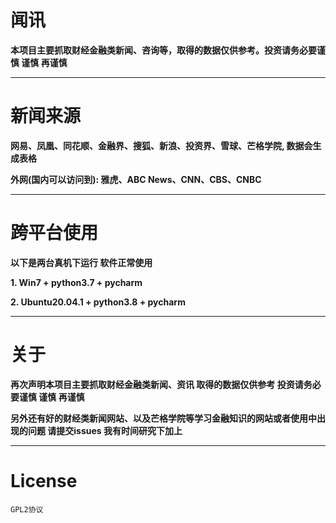 # 闻讯

**本项目主要抓取财经金融类新闻、咨询等，取得的数据仅供参考。投资请务必要谨慎 谨慎 再谨慎**

---

# 新闻来源

**网易、凤凰、同花顺、金融界、搜狐、新浪、投资界、雪球、芒格学院, 数据会生成表格**

**外网(国内可以访问到): 雅虎、ABC News、CNN、CBS、CNBC**

---

# 跨平台使用 

**以下是两台真机下运行 软件正常使用** 

**1. Win7 + python3.7 + pycharm**

**2. Ubuntu20.04.1 + python3.8 + pycharm**

---

# 关于

**再次声明本项目主要抓取财经金融类新闻、资讯 取得的数据仅供参考 投资请务必要谨慎 谨慎 再谨慎**

**另外还有好的财经类新闻网站、以及芒格学院等学习金融知识的网站或者使用中出现的问题 请提交issues 我有时间研究下加上**

---

# License

``GPL2协议``
